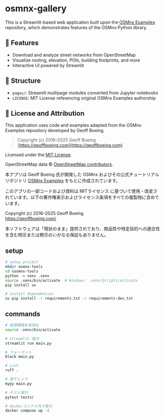 # osmnx-gallery

This is a Streamlit-based web application built upon the [OSMnx Examples](https://github.com/gboeing/osmnx-examples) repository, which demonstrates features of the OSMnx Python library.

## 📌 Features

- Download and analyze street networks from OpenStreetMap
- Visualize routing, elevation, POIs, building footprints, and more
- Interactive UI powered by Streamlit

## 📂 Structure

- `pages/`: Streamlit multipage modules converted from Jupyter notebooks
- `LICENSE`: MIT License referencing original OSMnx Examples authorship

## 📄 License and Attribution

This application uses code and examples adapted from the OSMnx Examples repository developed by Geoff Boeing.

> Copyright (c) 2016–2025 Geoff Boeing  
> [https://geoffboeing.com](https://geoffboeing.com)

Licensed under the [MIT License](./LICENSE).

OpenStreetMap data © [OpenStreetMap contributors](https://www.openstreetmap.org/copyright).

本アプリは Geoff Boeing 氏が開発した OSMnx およびその公式チュートリアルリポジトリ [OSMnx Examples](https://github.com/gboeing/osmnx-examples) をもとに作成されています。

このアプリの一部コードおよび資料は MITライセンス に基づいて使用・改変されています。以下の著作権表示およびライセンス条項をすべての複製物に含めています。

Copyright (c) 2016–2025 Geoff Boeing  
https://geoffboeing.com/

本ソフトウェアは「現状のまま」提供されており、商品性や特定目的への適合性を含む明示または黙示のいかなる保証もありません。

## setup

```bash
# setup project
mkdir osmnx-tools
cd sosmnx-tools
python -m venv .venv
source .venv/bin/activate  # Windows: .venv\Scripts\activate
pip install uv

# install dependencies
uv pip install -r requirements.txt -r requirements-dev.txt
```

## commands

```bash
# 仮想環境を有効化
source .venv/bin/activate

# Streamlit 実行
streamlit run main.py

# フォーマット
black main.py

# Lint
ruff .

# 型チェック
mypy main.py

# テスト実行
pytest tests/

# dockerコンテナ内で実行
docker compose up -d
```
